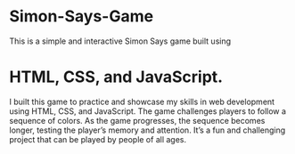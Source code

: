 # Simon-Says-Game
This is a simple and interactive Simon Says game built using 
# HTML, CSS, and JavaScript.
I built this game to practice and showcase my skills in web development using HTML, CSS, and JavaScript.
The game challenges players to follow a sequence of colors.
As the game progresses, the sequence becomes longer, testing the player’s memory and attention.
It’s a fun and challenging project that can be played by people of all ages.
